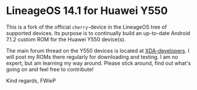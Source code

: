 # LineageOS 14.1 for Huawei Y550

This is a fork of the official `cherry`-device in the LineageOS tree of
supported devices. Its purpose is to continually build an up-to-date Android
7.1.2 custom ROM for the Huawei Y550 device(s).

The main forum thread on the Y550 devices is located at [XDA-developers][1]. I
will post my ROMs there regularly for downloading and testing. I am no expert,
but am learning my way around. Please stick around, find out what's going on and
feel free to contribute!

Kind regards,
FWieP

[1]: https://forum.xda-developers.com/android/help/to-root-huawei-y500-t2923318
